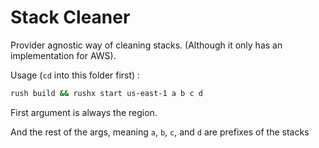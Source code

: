 # Stack Cleaner

Provider agnostic way of cleaning stacks. (Although it only has an implementation for AWS).

Usage (`cd` into this folder first) :

```bash
rush build && rushx start us-east-1 a b c d
```

First argument is always the region.

And the rest of the args, meaning `a`, `b`, `c`, and `d` are prefixes of the stacks
